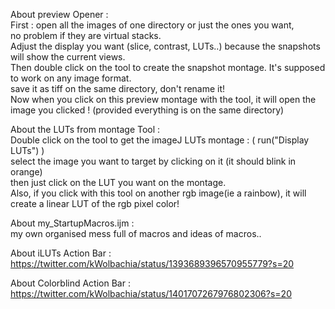 About preview Opener :   
First : open all the images of one directory or just the ones you want,   
no problem if they are virtual stacks.  
Adjust the display you want (slice, contrast, LUTs..) because the snapshots will show the current views.   
Then double click on the tool to create the snapshot montage. It's supposed to work on any image format.    
save it as tiff on the same directory, don't rename it!    
Now when you click on this preview montage with the tool, it will open the image you clicked ! (provided everything is on the same directory)   

About the LUTs from montage Tool :    
Double click on the tool to get the imageJ LUTs montage : ( run("Display LUTs") )   
select the image you want to target by clicking on it (it should blink in orange)     
then just click on the LUT you want on the montage.     
Also, if you click with this tool on another rgb image(ie a rainbow), it will create a linear LUT of the rgb pixel color!   


About my_StartupMacros.ijm :    
my own organised mess full of macros and ideas of macros..

About iLUTs Action Bar : <https://twitter.com/kWolbachia/status/1393689396570955779?s=20>

About Colorblind Action Bar : <https://twitter.com/kWolbachia/status/1401707267976802306?s=20>
